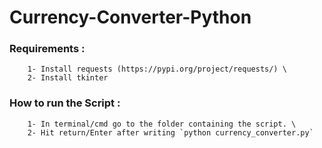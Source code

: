 # Currency-Converter-Python

### Requirements :
        1- Install requests (https://pypi.org/project/requests/) \
        2- Install tkinter

### How to run the Script :
        1- In terminal/cmd go to the folder containing the script. \
        2- Hit return/Enter after writing `python currency_converter.py` 
